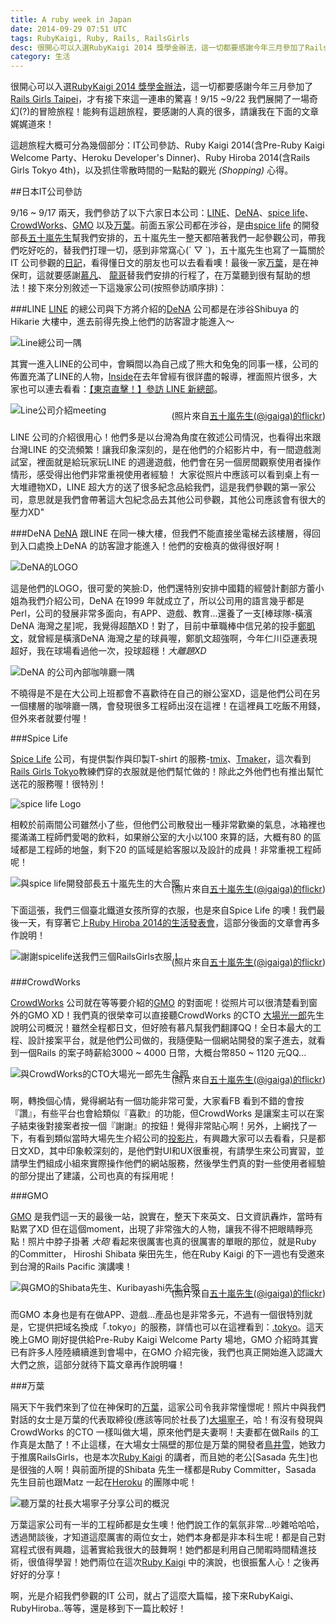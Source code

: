 ```yaml
---
title: A ruby week in Japan
date: 2014-09-29 07:51 UTC
tags: RubyKaigi, Ruby, Rails, RailsGirls
desc: 很開心可以入選RubyKaigi 2014 獎學金辦法，這一切都要感謝今年三月參加了Rails Girls Taipei，才有接下來這一連串的驚喜！我是Annie Chen，這篇文章要分享2014年前往日本參加RubyKaigi那一週，參觀日本IT公司的心得！
category: 生活
---
```


很開心可以入選[RubyKaigi 2014 獎學金辦法]，這一切都要感謝今年三月參加了[Rails Girls Taipei]，才有接下來這一連串的驚喜！9/15 ~9/22 我們展開了一場奇幻(?)的冒險旅程！能夠有這趟旅程，要感謝的人真的很多，請讓我在下面的文章娓娓道來！

這趟旅程大概可分為幾個部分：IT公司參訪、Ruby Kaigi 2014(含Pre-Ruby Kaigi Welcome Party、Heroku Developer's Dinner)、Ruby Hiroba 2014(含Rails Girls Tokyo 4th)，以及抓住零散時間的一點點的觀光 *(Shopping)* 心得。

##日本IT公司參訪

9/16 ~ 9/17 兩天，我們參訪了以下六家日本公司：[LINE]、[DeNA]、[spice life]、[CrowdWorks]、[GMO] 以及[万葉]。前面五家公司都在涉谷，是由[spice life] 的開發部長[五十嵐先生]幫我們安排的，五十嵐先生一整天都陪著我們一起參觀公司，帶我們吃好吃的，替我們打理一切，感到非常窩心(´ ▽ `)，五十嵐先生也寫了一篇關於IT 公司參觀的[日記]，看得懂日文的朋友也可以去看看噢！最後一家[万葉]，是在神保町，這就要感謝[慕凡]、
[龍哥]替我們安排的行程了，在万葉聽到很有幫助的想法！接下來分別敘述一下這幾家公司(按照參訪順序排)：

###LINE
[LINE] 的總公司與下方將介紹的[DeNA] 公司都是在涉谷Shibuya 的Hikarie 大樓中，進去前得先換上他們的訪客證才能進入～

![Line總公司一隅](/images/line.jpg)

其實一進入LINE的公司中，會瞬間以為自己成了熊大和兔兔的同事一樣，公司的佈置充滿了LINE的人物，[Inside]在去年曾經有很詳盡的報導，裡面照片很多，大家也可以連去看看：[【東京直擊！】參訪 LINE 新總部]。

![Line公司介紹meeting](/images/line2.jpg)

<span style="font-size: 14px; display: block; max-width: 700px; text-align: right; margin-top:-25px;">(照片來自[五十嵐先生(@igaiga)的flickr])</span>

LINE 公司的介紹很用心！他們多是以台灣為角度在敘述公司情況，也看得出來跟台灣LINE 的交流頻繁！讓我印象深刻的，是在他們的介紹影片中，有一間遊戲測試室，裡面就是給玩家玩LINE 的週邊遊戲，他們會在另一個房間觀察使用者操作情形，感受得出他們非常重視使用者經驗！
大家從照片中應該可以看到桌上有一大堆禮物XD，LINE 超大方的送了很多紀念品給我們，這是我們參觀的第一家公司，意思就是我們會帶著這大包紀念品去其他公司參觀，其他公司應該會有很大的壓力XD"

###DeNA
[DeNA] 跟LINE 在同一棟大樓，但我們不能直接坐電梯去該樓層，得回到入口處換上DeNA 的訪客證才能進入！他們的安檢真的做得很好啊！

![DeNA的LOGO](/images/dena1.jpg)

這是他們的LOGO，很可愛的笑臉:D，他們還特別安排中國籍的經營計劃部方蕾小姐為我們介紹公司，DeNA 在1999 年就成立了，所以公司用的語言幾乎都是Perl，公司的發展非常多面向，有APP、遊戲、教育...還養了一支[棒球隊-橫濱DeNA 海灣之星]呢，我覺得超酷XD！對了，目前中華職棒中信兄弟的投手[鄭凱文]，就曾經是橫濱DeNA 海灣之星的球員喔，鄭凱文超強啊，今年仁川亞運表現超好，我在球場看過他一次，投球超穩！*大離題XD*

![DeNA 的公司內部咖啡廳一隅](/images/dena2.jpg)

不曉得是不是在大公司上班都會不喜歡待在自己的辦公室XD，這是他們公司在另一個樓層的咖啡廳一隅，會發現很多工程師出沒在這裡！在這裡員工吃飯不用錢，但外來者就要付喔！

###Spice Life

[Spice Life] 公司，有提供製作與印製T-shirt 的服務-[tmix]、[Tmaker]，這次看到[Rails Girls Tokyo]教練們穿的衣服就是他們幫忙做的！除此之外他們也有推出幫忙送花的服務喔！很特別！

![spice life Logo](/images/spicelife.jpg)

相較於前兩間公司雖然小了些，但他們公司散發出一種非常歡樂的氣息，冰箱裡也擺滿滿工程師們愛喝的飲料，如果辦公室的大小以100 來算的話，大概有80 的區域都是工程師的地盤，剩下20 的區域是給客服以及設計的成員！非常重視工程師呢！

![與spice life開發部長五十嵐先生的大合照](/images/spicelife2.jpg)

<span style="font-size: 14px; display: block; max-width: 700px; text-align: right; margin-top:-25px;">(照片來自[五十嵐先生(@igaiga)的flickr])</span>

下面這張，我們三個臺北鐵道女孩所穿的衣服，也是來自Spice Life 的噢！我們最後一天，有穿著它上[Ruby Hiroba 2014的生活發表會]，這部分後面的文章會再多作說明！

![謝謝spicelife送我們三個RailsGirls衣服！](/images/spicelife3.jpg)

<span style="font-size: 14px; display: block; max-width: 700px; text-align: right; margin-top:-25px;">(照片來自[五十嵐先生(@igaiga)的flickr])</span>


###CrowdWorks

[CrowdWorks] 公司就在等等要介紹的[GMO] 的對面呢！從照片可以很清楚看到窗外的GMO XD！我們真的很榮幸可以直接聽CrowdWorks 的CTO [大場光一郎]先生說明公司概況！雖然全程都日文，但好險有慕凡幫我們翻譯QQ！全日本最大的工程、設計接案平台，就是他們公司做的，我隨便點一個網站開發的案子進去，就看到一個Rails 的案子時薪給3000 ~ 4000 日幣，大概台幣850 ~ 1120 元QQ...

![與CrowdWorks的CTO大場光一郎先生合照](/images/crowdworks.jpg)

<span style="font-size: 14px; display: block; max-width: 700px; text-align: right; margin-top:-25px;">(照片來自[五十嵐先生(@igaiga)的flickr])</span>

啊，轉換個心情，覺得網站有一個功能非常可愛，大家看FB 看到不錯的會按『讚』，有些平台也會給類似『喜歡』的功能，但CrowdWorks 是讓案主可以在案子結束後對接案者按一個『謝謝』的按鈕！覺得非常貼心啊！另外，上網找了一下，有看到類似當時大場先生介紹公司的[投影片]，有興趣大家可以去看看，只是都日文XD，其中印象較深刻的，是他們對UI和UX很重視，有請學生來公司實習，並請學生們組成小組來實際操作他們的網站服務，然後學生們真的對一些使用者經驗的部分提出了建議，公司也真的有採用呢！

###GMO

[GMO] 是我們這一天的最後一站，說實在，整天下來英文、日文資訊轟炸，當時有點累了XD 但在這個moment，出現了非常強大的人物，讓我不得不把眼睛睜亮點！照片中脖子掛著 *大砲* 看起來很厲害也真的很厲害的單眼的那位，就是Ruby 的Committer， Hiroshi Shibata 柴田先生，他在Ruby Kaigi 的下一週也有受邀來到台灣的Rails Pacific 演講噢！

![與GMO的Shibata先生、Kuribayashi先生合照](/images/gmo.jpg)

<span style="font-size: 14px; display: block; max-width: 700px; text-align: right; margin-top:-25px;">(照片來自[五十嵐先生(@igaiga)的flickr])</span>

而GMO 本身也是有在做APP、遊戲...產品也是非常多元，不過有一個很特別就是，它提供把域名換成「.tokyo」的服務，詳情也可以在這裡看到：[.tokyo]。這天晚上GMO 剛好提供給Pre-Ruby Kaigi Welcome Party 場地，GMO 介紹時其實已有許多人陸陸續續進到會場中，在GMO 介紹完後，我們也真正開始進入認識大大們之旅，這部分就待下篇文章再作說明囉！

###万葉

隔天下午我們來到了位在神保町的[万葉]，這家公司令我非常憧憬呢！照片中與我們對話的女士是万葉的代表取締役(應該等同於社長了)[大場寧子]，哈！有沒有發現與CrowdWorks 的CTO 一樣叫做大場，原來他們是夫妻啊！夫妻都在做Rails 的工作真是太酷了！不止這樣，在大場女士隔壁的那位是万葉的開發者[鳥井雪]，她致力于推廣RailsGirls，也是本次[Ruby Kaigi] 的講者，而且她的老公[Sasada 先生]也是很強的人啊！與前面所提的Shibata 先生一樣都是Ruby Committer，Sasada 先生目前也跟Matz 一起在[Heroku] 的團隊中呢！

![聽万葉的社長大場寧子分享公司的概況](/images/everyleaf.jpg)

万葉這家公司有一半的工程師都是女生噢！他們說工作的氣氛非常...吵雜哈哈哈，透過閒談後，才知道這麼厲害的兩位女士，她們本身都是非本科生呢！都是自己對寫程式很有興趣，這著實給我很大的鼓舞啊！她們都是利用自己閒暇時間精進技術，很值得學習！她們兩位在這次[Ruby Kaigi] 中的演說，也很振奮人心！之後再好好的分享！

啊，光是介紹我們參觀的IT 公司，就占了這麼大篇幅，接下來RubyKaigi、RubyHiroba..等等，還是移到下一篇比較好！

[RubyKaigi 2014 獎學金辦法]: http://railsgirls.tw/2014/07/28/rubykaigi-scholarship/
[Rails Girls Taipei]: http://railsgirls.tw/2014/04/09/rg-taipei3rd-record/
[LINE]: http://line.me/ja/
[DeNA]: http://dena.com/
[spice life]: http://spicelife.jp/
[CrowdWorks]: http://crowdworks.jp/
[GMO]: http://pepabo.com/
[万葉]: http://everyleaf.com/
[日記]: http://igarashikuniaki.net/diary/20140916.html "五十嵐先生描述與台灣朋友一同參觀IT公司的日記"
[【東京直擊！】參訪 LINE 新總部]: http://www.inside.com.tw/2013/03/15/visit-line-hq-at-shibuya-tokyo
[五十嵐先生(@igaiga)的flickr]: https://www.flickr.com/photos/igaiga/sets/72157647698530402/
[五十嵐先生]: https://twitter.com/igaiga555/
[慕凡]: https://twitter.com/ryudoawaru/
[龍哥]: https://twitter.com/eddiekao/
[inside]: http://www.inside.com.tw/
[棒球隊-橫濱DeNA海灣之星]: http://www.baystars.co.jp/ "橫濱DeNA海灣之星"
[鄭凱文]: http://twbsball.dils.tku.edu.tw/wiki/index.php/%E9%84%AD%E5%87%B1%E6%96%87(1988)/
[tmix]: http://tmix.jp/
[Tmaker]: http://tmaker.jp/
[Rails Girls Tokyo]: http://railsgirls.com/tokyo/
[大場光一郎]: https://twitter.com/koichiroo/
[投影片]: https://speakerdeck.com/koichiro/between-front-end-and-server-side-in-service-development/
[Ruby Hiroba 2014的生活發表會]: http://rubyhiroba.org/2014/presentation.html/
[.tokyo]: http://hello.tokyo/en/
[大場寧子]: https://twitter.com/nay3/
[鳥井雪]: https://twitter.com/yotii23/
[Sasada先生]: https://twitter.com/koichisasada/
[Heroku]: https://www.heroku.com/
[Ruby Kaigi]: http://rubykaigi.org/2014/
